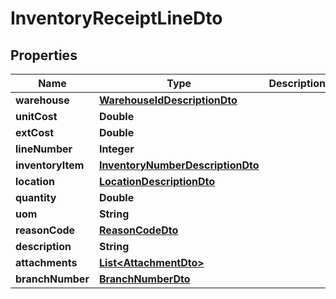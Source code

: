 
# InventoryReceiptLineDto

## Properties
Name | Type | Description | Notes
------------ | ------------- | ------------- | -------------
**warehouse** | [**WarehouseIdDescriptionDto**](WarehouseIdDescriptionDto.md) |  |  [optional]
**unitCost** | **Double** |  |  [optional]
**extCost** | **Double** |  |  [optional]
**lineNumber** | **Integer** |  |  [optional]
**inventoryItem** | [**InventoryNumberDescriptionDto**](InventoryNumberDescriptionDto.md) |  |  [optional]
**location** | [**LocationDescriptionDto**](LocationDescriptionDto.md) |  |  [optional]
**quantity** | **Double** |  |  [optional]
**uom** | **String** |  |  [optional]
**reasonCode** | [**ReasonCodeDto**](ReasonCodeDto.md) |  |  [optional]
**description** | **String** |  |  [optional]
**attachments** | [**List&lt;AttachmentDto&gt;**](AttachmentDto.md) |  |  [optional]
**branchNumber** | [**BranchNumberDto**](BranchNumberDto.md) |  |  [optional]




